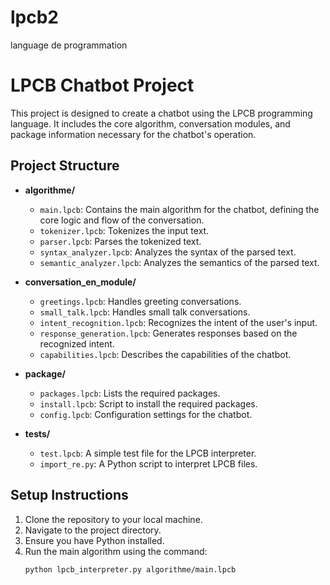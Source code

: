 # lpcb2
language de programmation
# LPCB Chatbot Project

This project is designed to create a chatbot using the LPCB programming language. It includes the core algorithm, conversation modules, and package information necessary for the chatbot's operation.

## Project Structure

- **algorithme/**
  - `main.lpcb`: Contains the main algorithm for the chatbot, defining the core logic and flow of the conversation.
  - `tokenizer.lpcb`: Tokenizes the input text.
  - `parser.lpcb`: Parses the tokenized text.
  - `syntax_analyzer.lpcb`: Analyzes the syntax of the parsed text.
  - `semantic_analyzer.lpcb`: Analyzes the semantics of the parsed text.
  
- **conversation_en_module/**
  - `greetings.lpcb`: Handles greeting conversations.
  - `small_talk.lpcb`: Handles small talk conversations.
  - `intent_recognition.lpcb`: Recognizes the intent of the user's input.
  - `response_generation.lpcb`: Generates responses based on the recognized intent.
  - `capabilities.lpcb`: Describes the capabilities of the chatbot.
  
- **package/**
  - `packages.lpcb`: Lists the required packages.
  - `install.lpcb`: Script to install the required packages.
  - `config.lpcb`: Configuration settings for the chatbot.

- **tests/**
  - `test.lpcb`: A simple test file for the LPCB interpreter.
  - `import_re.py`: A Python script to interpret LPCB files.

## Setup Instructions

1. Clone the repository to your local machine.
2. Navigate to the project directory.
3. Ensure you have Python installed.
4. Run the main algorithm using the command:
   ```bash
   python lpcb_interpreter.py algorithme/main.lpcb
